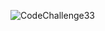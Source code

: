 ![CodeChallenge33](https://github.com/abshir206/data-structures-and-algorithms/assets/122309776/24e0ac53-d476-4fd6-b4a3-608fc05f00fe)
